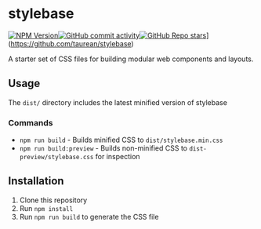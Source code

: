 # stylebase
[![NPM Version](https://img.shields.io/npm/v/%40taurean%2Fstylebase?style=flat-square&logo=npm&logoColor=%23CB3837&label=NPM%20version%20%20%20%20&labelColor=%23ECEBEB)](https://www.npmjs.com/package/@taurean/stylebase)[![GitHub commit activity](https://img.shields.io/github/commit-activity/y/taurean/stylebase?style=flat-square)](https://github.com/taurean/stylebase)[![GitHub Repo stars](https://img.shields.io/github/stars/taurean/stylebase?style=flat-square)](https://github.com/taurean/stylebase)](https://github.com/taurean/stylebase)


A starter set of CSS files for building modular web components and layouts.

## Usage
The `dist/` directory includes the latest minified version of stylebase

### Commands

- `npm run build` - Builds minified CSS to `dist/stylebase.min.css`
- `npm run build:preview` - Builds non-minified CSS to `dist-preview/stylebase.css` for inspection


## Installation

1. Clone this repository
2. Run `npm install`
3. Run `npm run build` to generate the CSS file
